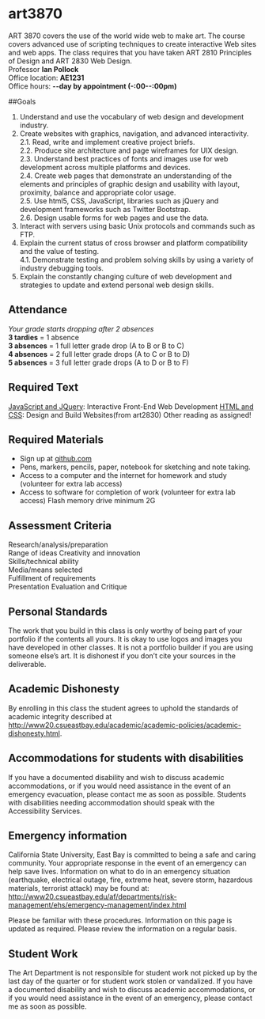 # art3870
ART 3870 covers the use of the world wide web to make art. The course covers advanced use of scripting techniques to create interactive Web sites and web apps. The class requires that you have taken ART 2810 Principles of Design and ART 2830 Web Design.
<br>Professor **Ian Pollock**
<br>Office location: **AE1231**
<br>Office hours: **--day by appointment (-:00--:00pm)**


##Goals
1. Understand and use the vocabulary of web design and development industry.  
2. Create websites with graphics, navigation, and advanced interactivity.  
 2.1. Read, write and implement creative project briefs.  
 2.2. Produce site architecture and page wireframes for UIX design.  
 2.3. Understand best practices of fonts and images use for web development across multiple platforms and devices.  
 2.4. Create web pages that demonstrate an understanding of the elements and principles of graphic design and usability with layout, proximity, balance and appropriate color usage.  
 2.5. Use html5, CSS, JavaScript, libraries such as jQuery and development frameworks such as Twitter Bootstrap.  
 2.6. Design usable forms for web pages and use the data.  
3. Interact with servers using basic Unix protocols and commands such as FTP.  
4. Explain the current status of cross browser and platform compatibility and the value of testing.  
 4.1. Demonstrate testing and problem solving skills by using a variety of industry debugging tools.  
5. Explain the constantly changing culture of web development and strategies to update and extend personal web design skills.  


## Attendance
*Your grade starts dropping after 2 absences*
<br>**3 tardies** = 1 absence
<br>**3 absences** = 1 full letter grade drop (A to B or B to C)
<br>**4 absences** = 2 full letter grade drops (A to C or B to D)
<br>**5 absences** = 3 full letter grade drops (A to D or B to F)

## Required Text
[JavaScript and JQuery](http://amzn.to/2n2hTPb): Interactive Front-End Web Development
[HTML and CSS](http://amzn.to/2nQNW8Q): Design and Build Websites(from art2830)
Other reading as assigned!

## Required Materials
+ Sign up at [github.com]()
+ Pens, markers, pencils, paper, notebook for sketching and note taking.
+ Access to a computer and the internet for homework and study (volunteer for extra lab access)
+ Access to software for completion of work (volunteer for extra lab access) Flash memory drive minimum 2G

## Assessment Criteria
Research/analysis/preparation
<br>Range of ideas Creativity and innovation
<br>Skills/technical ability
<br>Media/means selected
<br>Fulfillment of requirements
<br>Presentation Evaluation and Critique

## Personal Standards
The work that you build in this class is only worthy of being part of your portfolio if the contents all yours. It is okay to use logos and images you have developed in other classes. It is not a portfolio builder if you are using someone else’s art. It is dishonest if you don’t cite your sources in the deliverable.

## Academic Dishonesty
By enrolling in this class the student agrees to uphold the standards of academic integrity described at http://www20.csueastbay.edu/academic/academic-policies/academic-dishonesty.html.

## Accommodations for students with disabilities
If you have a documented disability and wish to discuss academic accommodations, or if you would need assistance in the event of an emergency evacuation, please contact me as soon as possible. Students with disabilities needing accommodation should speak with the Accessibility Services.

## Emergency information
California State University, East Bay is committed to being a safe and caring community. Your appropriate response in the event of an emergency can help save lives. Information on what to do in an emergency situation (earthquake, electrical outage, fire, extreme heat, severe storm, hazardous materials, terrorist attack) may be found at: http://www20.csueastbay.edu/af/departments/risk-management/ehs/emergency-management/index.html

Please be familiar with these procedures. Information on this page is updated as required. Please review the information on a regular basis.

## Student Work
The Art Department is not responsible for student work not picked up by the last day of the quarter or for student work stolen or vandalized. If you have a documented disability and wish to discuss academic accommodations, or if you would need assistance in the event of an emergency, please contact me as soon as possible.

